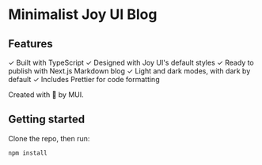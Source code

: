 # Minimalist Joy UI Blog

## Features

✓ Built with TypeScript
✓ Designed with Joy UI's default styles
✓ Ready to publish with Next.js Markdown blog
✓ Light and dark modes, with dark by default
✓ Includes Prettier for code formatting

Created with 💙 by MUI.

## Getting started

Clone the repo, then run:

```bash
npm install
```
